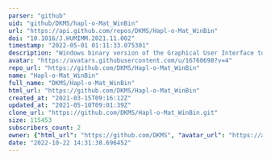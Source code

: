 ```yaml
---
parser: "github"
uid: "github/DKMS/hapl-o-Mat_WinBin"
url: "https://api.github.com/repos/DKMS/Hapl-o-Mat_WinBin"
doi: "10.1016/J.HUMIMM.2021.11.002"
timestamp: "2022-05-01 01:11:33.075301"
description: "Windows binary version of the Graphical User Interface to Hapl-o-Mat. Includes also a binary version of the command line interface."
avatar: "https://avatars.githubusercontent.com/u/16760698?v=4"
repo_url: "https://github.com/DKMS/Hapl-o-Mat_WinBin"
name: "Hapl-o-Mat_WinBin"
full_name: "DKMS/Hapl-o-Mat_WinBin"
html_url: "https://github.com/DKMS/Hapl-o-Mat_WinBin"
created_at: "2021-03-15T09:16:12Z"
updated_at: "2021-05-10T09:01:39Z"
clone_url: "https://github.com/DKMS/Hapl-o-Mat_WinBin.git"
size: 115453
subscribers_count: 2
owner: {"html_url": "https://github.com/DKMS", "avatar_url": "https://avatars.githubusercontent.com/u/16760698?v=4", "login": "DKMS", "type": "Organization"}
date: "2022-10-22 14:31:38.696452"
---
```

